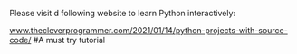 

Please visit d following website to learn Python interactively:

www.thecleverprogrammer.com/2021/01/14/python-projects-with-source-code/
#A must try tutorial